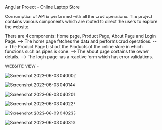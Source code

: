 Angular Project - Online Laptop Store

Consumption of API is performed with all the crud operations. The project contains various components which are routed to direct the users to explore the website.

There are 4 components: Home page, Product Page, About Page and Login Page.
--> The home page fetches the data and performs crud operations.
--> The Product Page List out the Products of the online store in which functions such as pipes is done.
--> The About page contains the owner details.
--> The login page has a reactive form which has error validations.


WEBSITE VIEW - 

![Screenshot 2023-06-03 040002](https://github.com/aljoe10/Angular_Final_proj/assets/129954904/5c7139b4-f90d-4e0c-800f-3b374fa39377)

![Screenshot 2023-06-03 040144](https://github.com/aljoe10/Angular_Final_proj/assets/129954904/153194d6-149f-4882-9cb6-157a23ca1ba0)

![Screenshot 2023-06-03 040201](https://github.com/aljoe10/Angular_Final_proj/assets/129954904/814280f2-bb21-4586-a54b-ee830996adb1)

![Screenshot 2023-06-03 040227](https://github.com/aljoe10/Angular_Final_proj/assets/129954904/0b4fbbaa-f514-4b3c-9620-38dd898b1f98)

![Screenshot 2023-06-03 040235](https://github.com/aljoe10/Angular_Final_proj/assets/129954904/e2b79e92-ee2e-478d-94cb-150e896b16ed)

![Screenshot 2023-06-03 040310](https://github.com/aljoe10/Angular_Final_proj/assets/129954904/074dea7e-6d5f-4cc6-a7a5-4c43fce47350)

